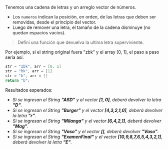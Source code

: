 Tenemos una cadena de letras y un arreglo vector de números.

* Los `numeros` indican la posición, en orden, de las letras que deben ser removidas, desde el principio del vector.
* Luego de remover una letra, el tamaño de la cadena disminuye (no quedan espacios vacíos).

> Definí una función que devuelva la ultima letra superviviente.

Por ejemplo, si el string original fuera "zbk" y el array [0, 1], el paso a paso sería así:

```java
str = "zbk", arr = [0, 1]
str = "bk", arr = [1]
str = "b", arr = []
return "b";
```

Resultados esperados:

* _Si se ingresan el String **"ASD"** y el vector **[1, 0]**, deberá devolver la letra **"D"**._
* _Si se ingresan el String **"Burger"** y el vector **[4,3,2,1,0]**, deberá devolver la letra **"r"**._
* _Si se ingresan el String **"Milanga"** y el vector **[6,4,2,1]**, deberá devolver **"Mag"**._
* _Si se ingresan el String **"Vaso"** y el vector **[]**, deberá devolver **"Vaso"**._
* _Si se ingresan el String **"ExamenFinal"** y el vector **[10,9,8,7,6,5,4,3,2,1]**, deberá devolver la letra **"E"**._

